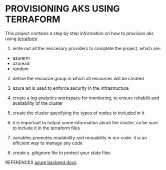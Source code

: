 # PROVISIONING AKS USING TERRAFORM

This project contains a step by step information on how to provision aks using [terraform]()

01. write out all the neccesary providers to complete the project, which are:
- azurerm
- azuread
- random

02. define the resource group in which all resources will be created

03. azure ad is used to enforce security in the infrastructure

04. create a log analytics workspace for monitoring, to ensure reliabilit and   availability of the cluster

05. create the cluster specifying the types of nodes to included in it

06. it is important to output some information about the cluster, so be sure to include it in the terraform files

07. variables promotes readability and reusability in our code.
    it is an efficient way to manage any code

08. create a .gitignore file to protect your state files

















REFERENCES
[azure backend docs](https://developer.hashicorp.com/terraform/language/settings/backends/azurerm)